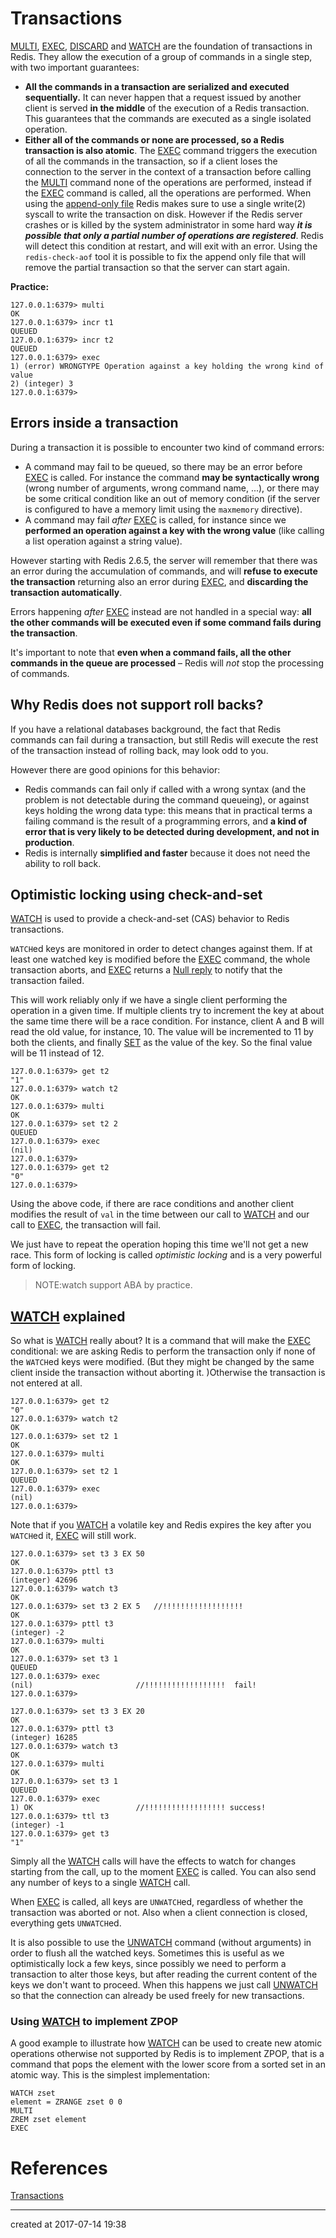 # Transactions

[MULTI](https://redis.io/commands/multi), [EXEC](https://redis.io/commands/exec), [DISCARD](https://redis.io/commands/discard) and [WATCH](https://redis.io/commands/watch) are the foundation of transactions in Redis.  They allow the execution of a group of commands in a single step, with two important guarantees:

- **All the commands in a transaction are serialized and executed sequentially.** It can never happen that a request issued by another client is served **in the middle** of the execution of a Redis transaction. This guarantees that the commands are executed as a single isolated operation.
- **Either all of the commands or none are processed, so a Redis transaction is also atomic**. The [EXEC](https://redis.io/commands/exec) command triggers the execution of all the commands in the transaction, so if a client loses the connection to the server in the context of a transaction before calling the [MULTI](https://redis.io/commands/multi) command none of the operations are performed, instead if the [EXEC](https://redis.io/commands/exec) command is called, all the operations are performed. When using the [append-only file](https://redis.io/topics/persistence#append-only-file) Redis makes sure to use a single write(2) syscall to write the transaction on disk. However if the Redis server crashes or is killed by the system administrator in some hard way ***it is possible that only a partial number of operations are registered***. Redis will detect this condition at restart, and will exit with an error. Using the `redis-check-aof` tool it is possible to fix the append only file that will remove the partial transaction so that the server can start again.



**Practice:**

```
127.0.0.1:6379> multi
OK
127.0.0.1:6379> incr t1
QUEUED
127.0.0.1:6379> incr t2
QUEUED
127.0.0.1:6379> exec
1) (error) WRONGTYPE Operation against a key holding the wrong kind of value
2) (integer) 3
127.0.0.1:6379>
```



## Errors inside a transaction

During a transaction it is possible to encounter two kind of command errors:

- A command may fail to be queued, so there may be an error before [EXEC](https://redis.io/commands/exec) is called. For instance the command **may be syntactically wrong** (wrong number of arguments, wrong command name, ...), or there may be some critical condition like an out of memory condition (if the server is configured to have a memory limit using the `maxmemory` directive).
- A command may fail *after* [EXEC](https://redis.io/commands/exec) is called, for instance since we **performed an operation against a key with the wrong value** (like calling a list operation against a string value).

However starting with Redis 2.6.5, the server will remember that there was an error during the accumulation of commands, and will **refuse to  execute the transaction** returning also an error during [EXEC](https://redis.io/commands/exec), and **discarding the transaction automatically**.

Errors happening *after* [EXEC](https://redis.io/commands/exec) instead are not handled in a special way: **all the other commands will be executed even if some command fails during the transaction**.

It's important to note that **even when a command fails, all the other commands in the queue are processed** – Redis will *not* stop the processing of commands.



## Why Redis does not support roll backs?

If you have a relational databases background, the fact that Redis commands can fail during a transaction, but still Redis will execute the rest of the transaction instead of rolling back, may look odd to you.

However there are good opinions for this behavior:

- Redis commands can fail only if called with a wrong syntax (and the problem is not detectable during the command queueing), or against keys holding the wrong data type: this means that in practical terms a failing command is the result of a programming errors, and **a kind of error that is very likely to be detected during development, and not in production**.
- Redis is internally **simplified and faster** because it does not need the ability to roll back.



## Optimistic locking using check-and-set

[WATCH](https://redis.io/commands/watch) is used to provide a check-and-set (CAS) behavior to Redis  transactions.

`WATCH`ed keys are monitored in order to detect changes against them. If  at least one watched key is modified before the [EXEC](https://redis.io/commands/exec) command, the  whole transaction aborts, and [EXEC](https://redis.io/commands/exec) returns a [Null reply](https://redis.io/topics/protocol#nil-reply) to notify that  the transaction failed.

This will work reliably only if we have a single client performing the operation in a given time. If multiple clients try to increment the key at about the same time there will be a race condition. For instance, client A and B will read the old value, for instance, 10. The value will be incremented to 11 by both the clients, and finally [SET](https://redis.io/commands/set) as the value of the key. So the final value will be 11 instead of 12.

```
127.0.0.1:6379> get t2
"1"
127.0.0.1:6379> watch t2
OK
127.0.0.1:6379> multi
OK
127.0.0.1:6379> set t2 2
QUEUED
127.0.0.1:6379> exec
(nil)
127.0.0.1:6379>
127.0.0.1:6379> get t2
"0"
127.0.0.1:6379>
```

Using the above code, if there are race conditions and another client modifies the result of `val` in the time between our call to [WATCH](https://redis.io/commands/watch) and          our call to [EXEC](https://redis.io/commands/exec), the transaction will fail.

We just have to repeat the operation hoping this time we'll not get a new race. This form of locking is called *optimistic locking* and is a very powerful form of locking. 

> NOTE:watch support ABA by practice.



## [WATCH](https://redis.io/commands/watch) explained

So what is [WATCH](https://redis.io/commands/watch) really about? It is a command that will make the [EXEC](https://redis.io/commands/exec) conditional: we are asking Redis to perform the transaction only if none of the `WATCH`ed keys were modified. (But they might be changed by the same client inside the transaction without aborting it. )Otherwise the transaction is not entered at all.

```
127.0.0.1:6379> get t2
"0"
127.0.0.1:6379> watch t2
OK
127.0.0.1:6379> set t2 1
OK
127.0.0.1:6379> multi
OK
127.0.0.1:6379> set t2 1
QUEUED
127.0.0.1:6379> exec
(nil)
127.0.0.1:6379>

```



Note that if you [WATCH](https://redis.io/commands/watch) a volatile key and Redis expires the key after you `WATCH`ed it, [EXEC](https://redis.io/commands/exec) will still work. 

```
127.0.0.1:6379> set t3 3 EX 50
OK
127.0.0.1:6379> pttl t3
(integer) 42696
127.0.0.1:6379> watch t3
OK
127.0.0.1:6379> set t3 2 EX 5   //!!!!!!!!!!!!!!!!!!
OK
127.0.0.1:6379> pttl t3
(integer) -2
127.0.0.1:6379> multi
OK
127.0.0.1:6379> set t3 1
QUEUED
127.0.0.1:6379> exec
(nil)						//!!!!!!!!!!!!!!!!!!  fail!
127.0.0.1:6379>
```



```
127.0.0.1:6379> set t3 3 EX 20
OK
127.0.0.1:6379> pttl t3
(integer) 16285
127.0.0.1:6379> watch t3
OK
127.0.0.1:6379> multi
OK
127.0.0.1:6379> set t3 1
QUEUED
127.0.0.1:6379> exec
1) OK						//!!!!!!!!!!!!!!!!!! success!
127.0.0.1:6379> ttl t3
(integer) -1
127.0.0.1:6379> get t3
"1"
```



Simply all the [WATCH](https://redis.io/commands/watch) calls will have the effects to watch for changes starting from the call, up to the moment [EXEC](https://redis.io/commands/exec) is called. You can also send any number of keys to a single [WATCH](https://redis.io/commands/watch) call.



When [EXEC](https://redis.io/commands/exec) is called, all keys are `UNWATCH`ed, regardless of whether the transaction was aborted or not.  Also when a client connection is closed, everything gets `UNWATCH`ed.



It is also possible to use the [UNWATCH](https://redis.io/commands/unwatch) command (without arguments)  in order to flush all the watched keys. Sometimes this is useful as we optimistically lock a few keys, since possibly we need to perform a transaction to alter those keys, but after reading the current content of the keys we don't want to proceed.  When this happens we just call  [UNWATCH](https://redis.io/commands/unwatch) so that the connection can already be used freely for new transactions.



### Using [WATCH](https://redis.io/commands/watch) to implement ZPOP

A good example to illustrate how [WATCH](https://redis.io/commands/watch) can be used to create new atomic operations otherwise not supported by Redis is to implement ZPOP, that is a command that pops the element with the lower score from a sorted set in an atomic way. This is the simplest implementation:

```
WATCH zset
element = ZRANGE zset 0 0
MULTI
ZREM zset element
EXEC
```



# References

[Transactions](https://redis.io/topics/transactions#transactions)

---

created at 2017-07-14 19:38